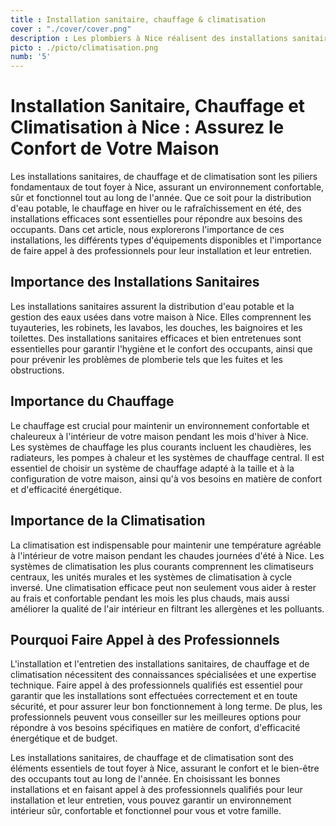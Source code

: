 ```yaml
---
title : Installation sanitaire, chauffage & climatisation
cover : "./cover/cover.png"
description : Les plombiers à Nice réalisent des installations sanitaires pour équiper votre maison de lavabos, éviers, toilettes, et douches. Ils assurent une pose précise et conforme aux normes, garantissant une utilisation efficace et durable de vos équipements sanitaires.
picto : ./picto/climatisation.png
numb: '5'
---
```


# Installation Sanitaire, Chauffage et Climatisation à Nice : Assurez le Confort de Votre Maison

Les installations sanitaires, de chauffage et de climatisation sont les piliers fondamentaux de tout foyer à Nice, assurant un environnement confortable, sûr et fonctionnel tout au long de l'année. Que ce soit pour la distribution d'eau potable, le chauffage en hiver ou le rafraîchissement en été, des installations efficaces sont essentielles pour répondre aux besoins des occupants. Dans cet article, nous explorerons l'importance de ces installations, les différents types d'équipements disponibles et l'importance de faire appel à des professionnels pour leur installation et leur entretien.

## Importance des Installations Sanitaires

Les installations sanitaires assurent la distribution d'eau potable et la gestion des eaux usées dans votre maison à Nice. Elles comprennent les tuyauteries, les robinets, les lavabos, les douches, les baignoires et les toilettes. Des installations sanitaires efficaces et bien entretenues sont essentielles pour garantir l'hygiène et le confort des occupants, ainsi que pour prévenir les problèmes de plomberie tels que les fuites et les obstructions.

## Importance du Chauffage

Le chauffage est crucial pour maintenir un environnement confortable et chaleureux à l'intérieur de votre maison pendant les mois d'hiver à Nice. Les systèmes de chauffage les plus courants incluent les chaudières, les radiateurs, les pompes à chaleur et les systèmes de chauffage central. Il est essentiel de choisir un système de chauffage adapté à la taille et à la configuration de votre maison, ainsi qu'à vos besoins en matière de confort et d'efficacité énergétique.

## Importance de la Climatisation

La climatisation est indispensable pour maintenir une température agréable à l'intérieur de votre maison pendant les chaudes journées d'été à Nice. Les systèmes de climatisation les plus courants comprennent les climatiseurs centraux, les unités murales et les systèmes de climatisation à cycle inversé. Une climatisation efficace peut non seulement vous aider à rester au frais et confortable pendant les mois les plus chauds, mais aussi améliorer la qualité de l'air intérieur en filtrant les allergènes et les polluants.

## Pourquoi Faire Appel à des Professionnels

L'installation et l'entretien des installations sanitaires, de chauffage et de climatisation nécessitent des connaissances spécialisées et une expertise technique. Faire appel à des professionnels qualifiés est essentiel pour garantir que les installations sont effectuées correctement et en toute sécurité, et pour assurer leur bon fonctionnement à long terme. De plus, les professionnels peuvent vous conseiller sur les meilleures options pour répondre à vos besoins spécifiques en matière de confort, d'efficacité énergétique et de budget.

Les installations sanitaires, de chauffage et de climatisation sont des éléments essentiels de tout foyer à Nice, assurant le confort et le bien-être des occupants tout au long de l'année. En choisissant les bonnes installations et en faisant appel à des professionnels qualifiés pour leur installation et leur entretien, vous pouvez garantir un environnement intérieur sûr, confortable et fonctionnel pour vous et votre famille.